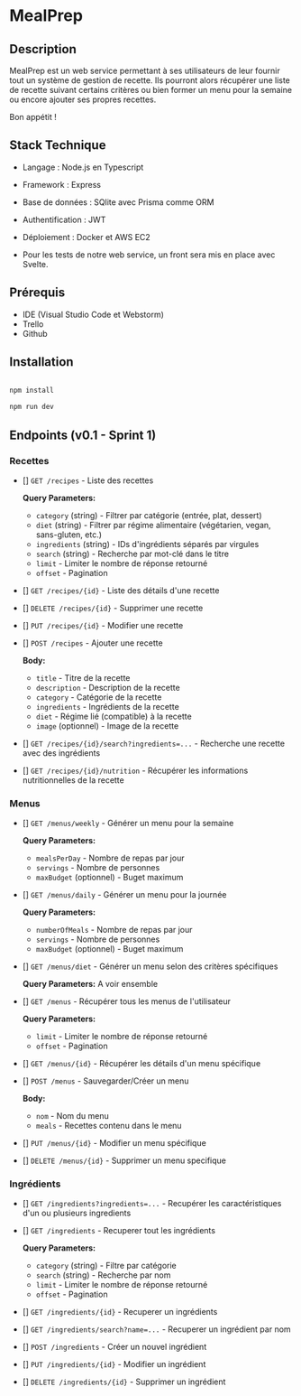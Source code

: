 # MealPrep

## Description

MealPrep est un web service permettant à ses utilisateurs de leur fournir tout un système de gestion de recette. Ils pourront alors récupérer une liste de recette suivant certains critères ou bien former un menu pour la semaine ou encore ajouter ses propres recettes.

Bon appétit !

## Stack Technique

- Langage : Node.js en Typescript
- Framework : Express
- Base de données : SQlite avec Prisma comme ORM
- Authentification : JWT
- Déploiement : Docker et AWS EC2

- Pour les tests de notre web service, un front sera mis en place avec Svelte.

## Prérequis

- IDE (Visual Studio Code et Webstorm)
- Trello
- Github

## Installation
```bash

npm install

npm run dev
```

## Endpoints (v0.1 - Sprint 1)

### Recettes 
- []  `GET /recipes` - Liste des recettes

  **Query Parameters:**
    - `category` (string) - Filtrer par catégorie (entrée, plat, dessert)
    - `diet` (string) - Filtrer par régime alimentaire (végétarien, vegan, sans-gluten, etc.)
    - `ingredients` (string) - IDs d'ingrédients séparés par virgules
    - `search` (string) - Recherche par mot-clé dans le titre
    - `limit` - Limiter le nombre de réponse retourné
    - `offset` - Pagination
- []  `GET /recipes/{id}` - Liste des détails d'une recette
- []  `DELETE /recipes/{id}` - Supprimer une recette
- []  `PUT /recipes/{id}` - Modifier une recette
- []  `POST /recipes` - Ajouter une recette

  **Body:**
    - `title` - Titre de la recette
    - `description` - Description de la recette
    - `category` - Catégorie de la recette
    - `ingredients` - Ingrédients de la recette
    - `diet` - Régime lié (compatible) à la recette
    - `image` (optionnel) - Image de la recette
- []  `GET /recipes/{id}/search?ingredients=...` - Recherche une recette avec des ingrédients
- []  `GET /recipes/{id}/nutrition` - Récupérer les informations nutritionnelles de la recette

### Menus
- []  `GET /menus/weekly` - Générer un menu pour la semaine

  **Query Parameters:**
    - `mealsPerDay` - Nombre de repas par jour
    - `servings` -  Nombre de personnes
    - `maxBudget` (optionnel) - Buget maximum
- []  `GET /menus/daily` - Générer un menu pour la journée

  **Query Parameters:**
    - `numberOfMeals` - Nombre de repas par jour
    - `servings` -  Nombre de personnes
    - `maxBudget` (optionnel) - Buget maximum
- []  `GET /menus/diet` - Générer un menu selon des critères spécifiques

  **Query Parameters:**
  A voir ensemble
- [] `GET /menus` - Récupérer tous les menus de l'utilisateur
  
  **Query Parameters:**
    - `limit` - Limiter le nombre de réponse retourné
    - `offset` - Pagination
- [] `GET /menus/{id}` - Récupérer les détails d'un menu spécifique
- [] `POST /menus` - Sauvegarder/Créer un menu
  
  **Body:**
    - `nom` - Nom du menu
    - `meals` - Recettes contenu dans le menu
- [] `PUT /menus/{id}` - Modifier un menu spécifique
- [] `DELETE /menus/{id}` - Supprimer un menu specifique

### Ingrédients
- []  `GET /ingredients?ingredients=...` - Recupérer les caractéristiques d'un ou plusieurs ingredients
- []  `GET /ingredients` - Recuperer tout les ingrédients

  **Query Parameters:**
    - `category` (string) - Filtre par catégorie
    - `search` (string) - Recherche par nom
    - `limit` - Limiter le nombre de réponse retourné
    - `offset` - Pagination
- []  `GET /ingredients/{id}` - Recuperer un ingrédients
- []  `GET /ingredients/search?name=...` - Recuperer un ingrédient par nom
- []  `POST /ingredients` - Créer un nouvel ingrédient
- []  `PUT /ingredients/{id}` - Modifier un ingrédient
- []  `DELETE /ingredients/{id}` - Supprimer un ingrédient
